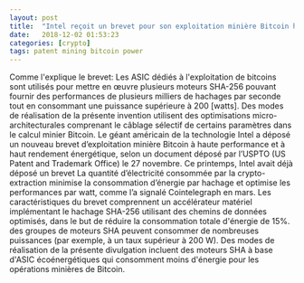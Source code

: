 ```yaml
---
layout: post
title:  "Intel reçoit un brevet pour son exploitation minière Bitcoin hautes performances écoénergétique"
date:   2018-12-02 01:53:23
categories: [crypto]
tags: patent mining bitcoin power
---
```

Comme l&#39;explique le brevet: Les ASIC dédiés à l&#39;exploitation de bitcoins sont utilisés pour mettre en œuvre plusieurs moteurs SHA-256 pouvant fournir des performances de plusieurs milliers de hachages par seconde tout en consommant une puissance supérieure à 200 [watts]. Des modes de réalisation de la présente invention utilisent des optimisations micro-architecturales comprenant le câblage sélectif de certains paramètres dans le calcul minier Bitcoin. Le géant américain de la technologie Intel a déposé un nouveau brevet d’exploitation minière Bitcoin à haute performance et à haut rendement énergétique, selon un document déposé par l’USPTO (US Patent and Trademark Office) le 27 novembre. Ce printemps, Intel avait déjà déposé un brevet La quantité d’électricité consommée par la crypto-extraction minimise la consommation d’énergie par hachage et optimise les performances par watt, comme l’a signalé Cointelegraph en mars. Les caractéristiques du brevet comprennent un accélérateur matériel implémentant le hachage SHA-256 utilisant des chemins de données optimisés, dans le but de réduire la consommation totale d&#39;énergie de 15%. des groupes de moteurs SHA peuvent consommer de nombreuses puissances (par exemple, à un taux supérieur à 200 W). Des modes de réalisation de la présente divulgation incluent des moteurs SHA à base d&#39;ASIC écoénergétiques qui consomment moins d&#39;énergie pour les opérations minières de Bitcoin.
